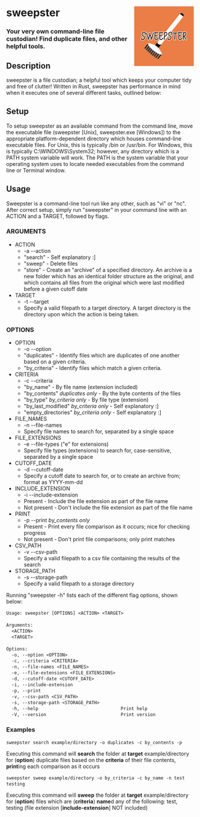 # sweepster <img src="sweepster.png" alt="sweepster" width="160" height="160" align="right" title="sweepster logo">

### Your very own command-line file custodian! Find duplicate files, and other helpful tools.

## Description

sweepster is a file custodian; a helpful tool which keeps your computer tidy and free of clutter! Written in Rust,
sweepster has performance in mind when it executes one of several different tasks, outlined below:

## Setup

To setup sweepster as an available command from the command line, move the executable file (sweepster [Unix], sweepster.exe [Windows]) to the appropriate platform-dependent directory which houses command-line executable files. For Unix, this is typically /bin or /usr/bin. For Windows, this is typically C:\WINDOWS\System32; however, any directory which is a PATH system variable will work. The PATH is the system variable that your operating system uses to locate needed executables from the command line or Terminal window.

## Usage

Sweepster is a command-line tool run like any other, such as "vi" or "nc". After correct setup, simply run "sweepster" in your command line with an ACTION and a TARGET, followed by flags.

### ARGUMENTS
- ACTION
  - -a --action
  - "search" - Self explanatory :]
  - "sweep" - Delete files
  - "store" - Create an "archive" of a specified directory. An archive is a new folder which has an identical folder structure as the original, and which contains all files from the original which were last modified before a given cutoff date
- TARGET
  - -t --target
  - Specify a valid filepath to a target directory. A target directory is the directory upon which the action is being taken.

### OPTIONS
- OPTION
  - -o --option
  - "duplicates" - Identify files which are duplicates of one another based on a given criteria.
  - "by_criteria" - Identify files which match a given criteria.
- CRITERIA
  - -c --criteria
  - "by_name" - By file name (extension included)
  - "by_contents" *duplicates only* - By the byte contents of the files
  - "by_type" *by_criteria only* - By file type (extension)
  - "by_last_modified" *by_criteria only* - Self explanatory :]
  - "empty_directories" *by_criteria only* - Self explanatory :]
- FILE_NAMES
  - -n --file-names
  - Specify file names to search for, separated by a single space
- FILE_EXTENSIONS
  - -e --file-types ("e" for extensions)
  - Specify file types (extensions) to search for, case-sensitive, separated by a single space
- CUTOFF_DATE
  - -d --cutoff-date
  - Specify a cutoff date to search for, or to create an archive from; format as YYYY-mm-dd
- INCLUDE_EXTENSION
  - -i --include-extension
  - Present - Include the file extension as part of the file name
  - Not present - Don't include the file extension as part of the file name
- PRINT
  - -p --print *by_contents only*
  - Present - Print every file comparison as it occurs; nice for checking progress
  - Not present - Don't print file comparisons; only print matches
- CSV_PATH
  - -v --csv-path
  - Specify a valid filepath to a csv file containing the results of the search
- STORAGE_PATH
  - -s --storage-path
  - Specify a valid filepath to a storage directory

Running "sweepster -h" lists each of the different flag options, shown below:
```
Usage: sweepster [OPTIONS] <ACTION> <TARGET>

Arguments:
  <ACTION>  
  <TARGET>  

Options:
  -o, --option <OPTION>                    
  -c, --criteria <CRITERIA>                
  -n, --file-names <FILE_NAMES>            
  -e, --file-extensions <FILE_EXTENSIONS>  
  -d, --cutoff-date <CUTOFF_DATE>          
  -i, --include-extension                  
  -p, --print                              
  -v, --csv-path <CSV_PATH>                
  -s, --storage-path <STORAGE_PATH>        
  -h, --help                               Print help
  -V, --version                            Print version
```

### Examples

```
sweepster search example/directory -o duplicates -c by_contents -p
```
Executing this command will **search** the folder at **target** example/directory for (**option**) duplicate files based on the **criteria** of their file contents, **print**ing each comparison as it occurs

```
sweepster sweep example/directory -o by_criteria -c by_name -n test testing
```
Executing this command will **sweep** the folder at **target** example/directory for (**option**) files which are (**criteria**) **name**d any of the following: test, testing (file extension [**include-extension**] NOT included)
